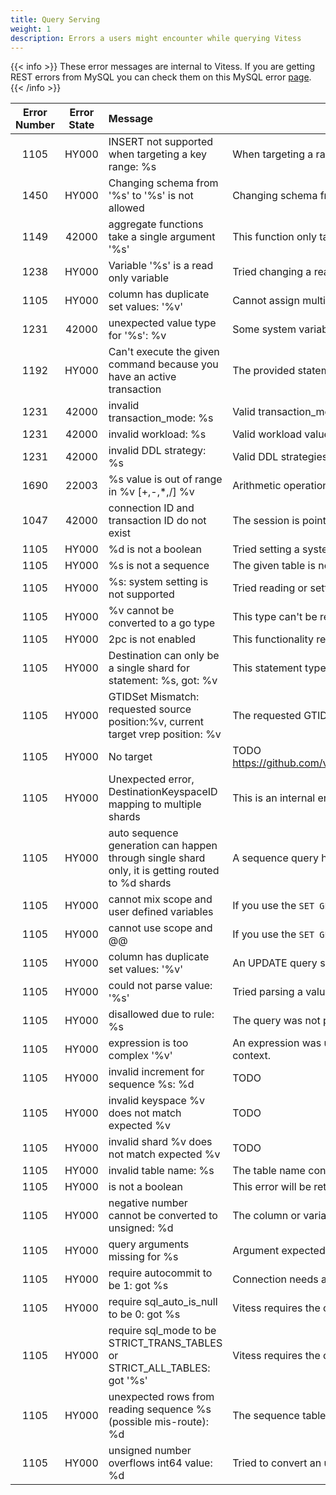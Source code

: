 ```yaml
---
title: Query Serving
weight: 1
description: Errors a users might encounter while querying Vitess
---
```


{{< info >}}
These error messages are internal to Vitess. If you are getting REST errors from MySQL you can check them on this MySQL error [page](https://dev.mysql.com/doc/mysql-errors/5.7/en/server-error-reference.html).
{{< /info >}}

| Error Number | Error State |  Message | Meaning |
| :--: |:--: | :-- | -- |
| 1105 | HY000 | INSERT not supported when targeting a key range: %s | When targeting a range of shards, Vitess doesn't know which shard to send the INSERT to, so this is not supported.  |
| 1450 | HY000 | Changing schema from '%s' to '%s' is not allowed | Changing schema from rename command is not valid |
| 1149 | 42000 | aggregate functions take a single argument '%s' | This function only takes a single argument. |
| 1238 | HY000 | Variable '%s' is a read only variable | Tried changing a read-only system variable |
| 1105 | HY000 | column has duplicate set values: '%v' | Cannot assign multiple values to a column in an update statement |
| 1231 | 42000 | unexpected value type for '%s': %v | Some system variables require a specific type to be used |
| 1192 | HY000 | Can't execute the given command because you have an active transaction | The provided statement cannot be executed inside a transaction. |
| 1231 | 42000 | invalid transaction_mode: %s | Valid transaction_mode values are 'SINGLE', 'MULTI' or 'TWOPC' |
| 1231 | 42000 | invalid workload: %s | Valid workload values are 'OLTP', 'OLAP' or 'DBA' |
| 1231 | 42000 | invalid DDL strategy: %s | Valid DDL strategies are gh-ost, pt-osc |
| 1690 | 22003 | %s value is out of range in %v [+,-,*,/] %v | Arithmetic operation lead to out of range value for the type |
| 1047 | 42000 | connection ID and transaction ID do not exist | The session is pointing to a transaction and/or reserved connection that is not valid |
| 1105 | HY000 | %d is not a boolean | Tried setting a system variable to a value that could not be converted a boolean value  |
| 1105 | HY000 | %s is not a sequence | The given table is not a sequence table |
| 1105 | HY000 | %s: system setting is not supported | Tried reading or setting a system variable that is not supported |
| 1105 | HY000 | %v cannot be converted to a go type | This type can't be represented as a golang value |
| 1105 | HY000 | 2pc is not enabled | This functionality requires 2PC. Read more about 'transaction_mode' to learn how to enable it. |
| 1105 | HY000 | Destination can only be a single shard for statement: %s, got: %v | This statement type can only be executed against a single shard. You need to change the target string so a single shard in targeted.|
| 1105 | HY000 | GTIDSet Mismatch: requested source position:%v, current target vrep position: %v | The requested GTIDSet does not exist in the vrep stream.  |
| 1105 | HY000 | No target | TODO https://github.com/vitessio/vitess/blob/9542883311c0849c645cfb1b5c77ac761990b31b/go/vt/vttablet/tabletserver/state_manager.go#L376 |
| 1105 | HY000 | Unexpected error, DestinationKeyspaceID mapping to multiple shards | This is an internal error. If you see this error, please report it as a bug. |
| 1105 | HY000 | auto sequence generation can happen through single shard only, it is getting routed to %d shards | A sequence query has to be routed to a single shard, but this query was not. |
| 1105 | HY000 | cannot mix scope and user defined variables | If you use the `SET GLOBAL` form, specify the variable without any `@` symbols |
| 1105 | HY000 | cannot use scope and @@ | If you use the `SET GLOBAL` form, specify the variable without any `@` symbols |
| 1105 | HY000 | column has duplicate set values: '%v' | An UPDATE query should only list a column to be updated once |
| 1105 | HY000 | could not parse value: '%s' | Tried parsing a value as a number but failed |
| 1105 | HY000 | disallowed due to rule: %s | The query was not permitted to execute because the session was lacking permissions to do so |
| 1105 | HY000 | expression is too complex '%v' | An expression was used that is not recognized by Vitess. Arithmetics and function calls are examples of expressions that are too complex in this context.|
| 1105 | HY000 | invalid increment for sequence %s: %d | TODO |
| 1105 | HY000 | invalid keyspace %v does not match expected %v | TODO |
| 1105 | HY000 | invalid shard %v does not match expected %v | TODO |
| 1105 | HY000 | invalid table name: %s | The table name contains invalid characters |
| 1105 | HY000 | is not a boolean | This error will be returned if you try to set a variable to a value that can't be converted to a boolean value. |
| 1105 | HY000 | negative number cannot be converted to unsigned: %d | The column or variable is expecting an unsigned int, and negative numbers invalid here. |
| 1105 | HY000 | query arguments missing for %s | Argument expected but was missing. |
| 1105 | HY000 | require autocommit to be 1: got %s | Connection needs autocommit to be enabled, but it was not. |
| 1105 | HY000 | require sql_auto_is_null to be 0: got %s | Vitess requires the connection not use the auto_col functionality |
| 1105 | HY000 | require sql_mode to be STRICT_TRANS_TABLES or STRICT_ALL_TABLES: got '%s' | Vitess requires the connection to be in STRICT mode; either or both of these settings need to be enabled. |
| 1105 | HY000 | unexpected rows from reading sequence %s (possible mis-route): %d | The sequence table used returned invalid results. |
| 1105 | HY000 | unsigned number overflows int64 value: %d | Tried to convert an unsigned integer into a signed integer, and the value overflows |
